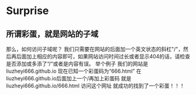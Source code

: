 # Surprise
## 所谓彩蛋，就是网站的子域
那么，如何访问子域呢？
我们只需要在网站的后面加一个英文状态的斜杠"/"，然后再后面加上相应的内容即可，如果网站访问时间过长或者显示404的话，请检查是否添加或多添了“/”或者是内容有误。
举个例子
我们的网站是liuzheyi666.github.io
现在已知一个彩蛋码为“666.html”
在liuzheyi666.github.io后面加上一个/再加上彩蛋码
就是liuzheyi666.github.io/666.html
访问这个网址
就成功的找到了一个彩蛋！！！
